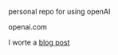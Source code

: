 personal repo for using openAI

openai.com

I worte a [blog post](https://mikepland.com/chatgpt/2023/03/26/Building-A-Craps-AI/)
